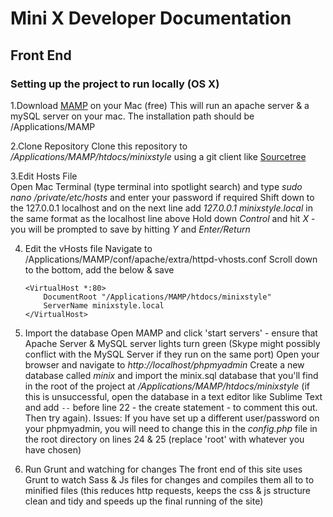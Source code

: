 # Mini X Developer Documentation

## Front End

### Setting up the project to run locally (OS X)

1.Download [MAMP](https://www.mamp.info/en/) on your Mac (free) 
	This will run an apache server & a mySQL server on your mac. The installation path should be /Applications/MAMP

2.Clone Repository 
	Clone this repository to */Applications/MAMP/htdocs/minixstyle* using a git client like [Sourcetree](https://www.sourcetreeapp.com/)

3.Edit Hosts File   
	Open Mac Terminal (type terminal into spotlight search) and type *sudo nano /private/etc/hosts* and enter your password if required
	Shift down to the 127.0.0.1 localhost and on the next line add *127.0.0.1 minixstyle.local* in the same format as the localhost line above
	Hold down *Control* and hit *X* - you will be prompted to save by hitting *Y* and *Enter/Return*

4. Edit the vHosts file
	Navigate to /Applications/MAMP/conf/apache/extra/httpd-vhosts.conf
	Scroll down to the bottom, add the below & save
	```
	<VirtualHost *:80>
	    DocumentRoot "/Applications/MAMP/htdocs/minixstyle"
	    ServerName minixstyle.local
	</VirtualHost> 
	```

5. Import the database
	Open MAMP and click 'start servers' - ensure that Apache Server & MySQL server lights turn green (Skype might possibly conflict with the MySQL Server if they run on the same port)
	Open your browser and navigate to *http://localhost/phpmyadmin*
	Create a new database called *minix* and import the minix.sql database that you'll find in the root of the project at */Applications/MAMP/htdocs/minixstyle* (if this is unsuccessful, open the database in a text editor like Sublime Text and add ```--``` before line 22 - the create statement - to comment this out. Then try again).
	Issues: If you have set up a different user/password on your phpmyadmin, you will need to change this in the *config.php* file in the root directory on lines 24 & 25 (replace 'root' with whatever you have chosen)

6. Run Grunt and watching for changes
	The front end of this site uses Grunt to watch Sass & Js files for changes and compiles them all to to minified files (this reduces http requests, keeps the css & js structure clean and tidy and speeds up the final running of the site)
	









